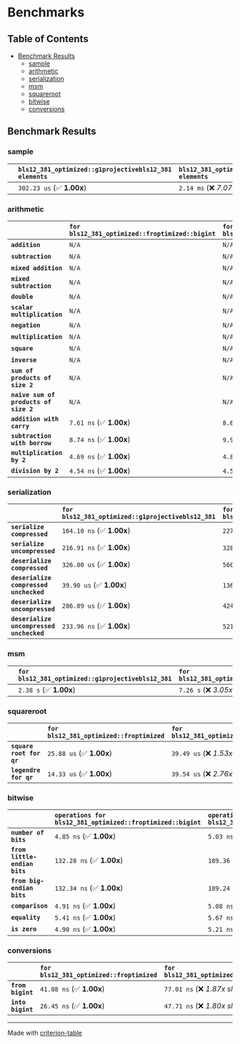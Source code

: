 # Benchmarks

## Table of Contents

- [Benchmark Results](#benchmark-results)
    - [sample](#sample)
    - [arithmetic](#arithmetic)
    - [serialization](#serialization)
    - [msm](#msm)
    - [squareroot](#squareroot)
    - [bitwise](#bitwise)
    - [conversions](#conversions)

## Benchmark Results

### sample

|        | `bls12_381_optimized::g1projectivebls12_381 elements`          | `bls12_381_optimized::g2projectivebls12_381 elements`           |
|:-------|:---------------------------------------------------------------|:--------------------------------------------------------------- |
|        | `302.23 us` (✅ **1.00x**)                                      | `2.14 ms` (❌ *7.07x slower*)                                    |

### arithmetic

|                                       | `for bls12_381_optimized::froptimized::bigint`          | `for bls12_381_optimized::fqoptimized::bigint`          | `for bls12_381_optimized::g1projectivebls12_381`          | `for bls12_381_optimized::g2projectivebls12_381`          | `for bls12_381_optimized::fq2optimized`          | `for bls12_381_optimized::fq12optimized`          | `for bls12_381_optimized::fqoptimized`          | `for bls12_381_optimized::froptimized`           |
|:--------------------------------------|:--------------------------------------------------------|:--------------------------------------------------------|:----------------------------------------------------------|:----------------------------------------------------------|:-------------------------------------------------|:--------------------------------------------------|:------------------------------------------------|:------------------------------------------------ |
| **`addition`**                        | `N/A`                                                   | `N/A`                                                   | `1.24 us` (✅ **1.00x**)                                   | `4.04 us` (❌ *3.25x slower*)                              | `23.08 ns` (🚀 **53.80x faster**)                 | `205.30 ns` (🚀 **6.05x faster**)                  | `12.44 ns` (🚀 **99.84x faster**)                | `8.80 ns` (🚀 **141.11x faster**)                 |
| **`subtraction`**                     | `N/A`                                                   | `N/A`                                                   | `1.27 us` (✅ **1.00x**)                                   | `4.09 us` (❌ *3.22x slower*)                              | `23.13 ns` (🚀 **54.91x faster**)                 | `183.05 ns` (🚀 **6.94x faster**)                  | `13.26 ns` (🚀 **95.78x faster**)                | `9.00 ns` (🚀 **141.08x faster**)                 |
| **`mixed addition`**                  | `N/A`                                                   | `N/A`                                                   | `890.29 ns` (✅ **1.00x**)                                 | `2.90 us` (❌ *3.26x slower*)                              | `N/A`                                            | `N/A`                                             | `N/A`                                           | `N/A`                                            |
| **`mixed subtraction`**               | `N/A`                                                   | `N/A`                                                   | `920.50 ns` (✅ **1.00x**)                                 | `2.95 us` (❌ *3.20x slower*)                              | `N/A`                                            | `N/A`                                             | `N/A`                                           | `N/A`                                            |
| **`double`**                          | `N/A`                                                   | `N/A`                                                   | `608.61 ns` (✅ **1.00x**)                                 | `1.82 us` (❌ *2.99x slower*)                              | `12.45 ns` (🚀 **48.88x faster**)                 | `147.67 ns` (🚀 **4.12x faster**)                  | `7.42 ns` (🚀 **82.06x faster**)                 | `5.89 ns` (🚀 **103.30x faster**)                 |
| **`scalar multiplication`**           | `N/A`                                                   | `N/A`                                                   | `419.52 us` (✅ **1.00x**)                                 | `1.28 ms` (❌ *3.06x slower*)                              | `N/A`                                            | `N/A`                                             | `N/A`                                           | `N/A`                                            |
| **`negation`**                        | `N/A`                                                   | `N/A`                                                   | `N/A`                                                     | `N/A`                                                     | `22.13 ns` (❌ *3.51x slower*)                    | `117.11 ns` (❌ *18.59x slower*)                   | `18.38 ns` (❌ *2.92x slower*)                   | `6.30 ns` (✅ **1.00x**)                          |
| **`multiplication`**                  | `N/A`                                                   | `N/A`                                                   | `N/A`                                                     | `N/A`                                                     | `255.44 ns` (❌ *5.50x slower*)                   | `6.51 us` (❌ *140.20x slower*)                    | `78.62 ns` (❌ *1.69x slower*)                   | `46.42 ns` (✅ **1.00x**)                         |
| **`square`**                          | `N/A`                                                   | `N/A`                                                   | `N/A`                                                     | `N/A`                                                     | `170.52 ns` (❌ *4.55x slower*)                   | `4.58 us` (❌ *122.28x slower*)                    | `66.52 ns` (❌ *1.78x slower*)                   | `37.44 ns` (✅ **1.00x**)                         |
| **`inverse`**                         | `N/A`                                                   | `N/A`                                                   | `N/A`                                                     | `N/A`                                                     | `15.72 us` (❌ *2.09x slower*)                    | `26.40 us` (❌ *3.50x slower*)                     | `15.38 us` (❌ *2.04x slower*)                   | `7.53 us` (✅ **1.00x**)                          |
| **`sum of products of size 2`**       | `N/A`                                                   | `N/A`                                                   | `N/A`                                                     | `N/A`                                                     | `550.09 ns` (❌ *6.36x slower*)                   | `13.37 us` (❌ *154.55x slower*)                   | `126.65 ns` (❌ *1.46x slower*)                  | `86.50 ns` (✅ **1.00x**)                         |
| **`naive sum of products of size 2`** | `N/A`                                                   | `N/A`                                                   | `N/A`                                                     | `N/A`                                                     | `540.31 ns` (❌ *6.12x slower*)                   | `13.31 us` (❌ *150.72x slower*)                   | `163.98 ns` (❌ *1.86x slower*)                  | `88.31 ns` (✅ **1.00x**)                         |
| **`addition with carry`**             | `7.61 ns` (✅ **1.00x**)                                 | `8.68 ns` (❌ *1.14x slower*)                            | `N/A`                                                     | `N/A`                                                     | `N/A`                                            | `N/A`                                             | `N/A`                                           | `N/A`                                            |
| **`subtraction with borrow`**         | `8.74 ns` (✅ **1.00x**)                                 | `9.92 ns` (❌ *1.13x slower*)                            | `N/A`                                                     | `N/A`                                                     | `N/A`                                            | `N/A`                                             | `N/A`                                           | `N/A`                                            |
| **`multiplication by 2`**             | `4.69 ns` (✅ **1.00x**)                                 | `4.88 ns` (✅ **1.04x slower**)                          | `N/A`                                                     | `N/A`                                                     | `N/A`                                            | `N/A`                                             | `N/A`                                           | `N/A`                                            |
| **`division by 2`**                   | `4.54 ns` (✅ **1.00x**)                                 | `4.52 ns` (✅ **1.00x faster**)                          | `N/A`                                                     | `N/A`                                                     | `N/A`                                            | `N/A`                                             | `N/A`                                           | `N/A`                                            |

### serialization

|                                          | `for bls12_381_optimized::g1projectivebls12_381`          | `for bls12_381_optimized::g2projectivebls12_381`          | `for bls12_381_optimized::froptimized`          | `for bls12_381_optimized::fqoptimized`          | `for bls12_381_optimized::fq2optimized`          | `for bls12_381_optimized::fq12optimized`           |
|:-----------------------------------------|:----------------------------------------------------------|:----------------------------------------------------------|:------------------------------------------------|:------------------------------------------------|:-------------------------------------------------|:-------------------------------------------------- |
| **`serialize compressed`**               | `164.10 ns` (✅ **1.00x**)                                 | `227.68 ns` (❌ *1.39x slower*)                            | `29.55 ns` (🚀 **5.55x faster**)                 | `55.73 ns` (🚀 **2.94x faster**)                 | `110.26 ns` (✅ **1.49x faster**)                 | `728.00 ns` (❌ *4.44x slower*)                     |
| **`serialize uncompressed`**             | `216.91 ns` (✅ **1.00x**)                                 | `328.43 ns` (❌ *1.51x slower*)                            | `29.54 ns` (🚀 **7.34x faster**)                 | `55.76 ns` (🚀 **3.89x faster**)                 | `110.28 ns` (🚀 **1.97x faster**)                 | `727.92 ns` (❌ *3.36x slower*)                     |
| **`deserialize compressed`**             | `326.00 us` (✅ **1.00x**)                                 | `560.89 us` (❌ *1.72x slower*)                            | `57.20 ns` (🚀 **5698.80x faster**)              | `100.90 ns` (🚀 **3230.88x faster**)             | `217.01 ns` (🚀 **1502.23x faster**)              | `1.34 us` (🚀 **242.93x faster**)                   |
| **`deserialize compressed unchecked`**   | `39.90 us` (✅ **1.00x**)                                  | `136.89 us` (❌ *3.43x slower*)                            | `56.96 ns` (🚀 **700.40x faster**)               | `100.85 ns` (🚀 **395.62x faster**)              | `217.25 ns` (🚀 **183.64x faster**)               | `1.36 us` (🚀 **29.43x faster**)                    |
| **`deserialize uncompressed`**           | `286.09 us` (✅ **1.00x**)                                 | `424.40 us` (❌ *1.48x slower*)                            | `57.15 ns` (🚀 **5005.49x faster**)              | `100.76 ns` (🚀 **2839.39x faster**)             | `217.19 ns` (🚀 **1317.22x faster**)              | `1.36 us` (🚀 **211.09x faster**)                   |
| **`deserialize uncompressed unchecked`** | `233.96 ns` (✅ **1.00x**)                                 | `521.16 ns` (❌ *2.23x slower*)                            | `57.17 ns` (🚀 **4.09x faster**)                 | `100.73 ns` (🚀 **2.32x faster**)                | `217.41 ns` (✅ **1.08x faster**)                 | `1.34 us` (❌ *5.73x slower*)                       |

### msm

|        | `for bls12_381_optimized::g1projectivebls12_381`          | `for bls12_381_optimized::g2projectivebls12_381`           |
|:-------|:----------------------------------------------------------|:---------------------------------------------------------- |
|        | `2.38 s` (✅ **1.00x**)                                    | `7.26 s` (❌ *3.05x slower*)                                |

### squareroot

|                          | `for bls12_381_optimized::froptimized`          | `for bls12_381_optimized::fqoptimized`          | `for bls12_381_optimized::fq2optimized`           |
|:-------------------------|:------------------------------------------------|:------------------------------------------------|:------------------------------------------------- |
| **`square root for qr`** | `25.88 us` (✅ **1.00x**)                        | `39.49 us` (❌ *1.53x slower*)                   | `135.31 us` (❌ *5.23x slower*)                    |
| **`legendre for qr`**    | `14.33 us` (✅ **1.00x**)                        | `39.54 us` (❌ *2.76x slower*)                   | `39.59 us` (❌ *2.76x slower*)                     |

### bitwise

|                               | `operations for bls12_381_optimized::froptimized::bigint`          | `operations for bls12_381_optimized::fqoptimized::bigint`           |
|:------------------------------|:-------------------------------------------------------------------|:------------------------------------------------------------------- |
| **`number of bits`**          | `4.85 ns` (✅ **1.00x**)                                            | `5.03 ns` (✅ **1.04x slower**)                                      |
| **`from little-endian bits`** | `132.28 ns` (✅ **1.00x**)                                          | `189.36 ns` (❌ *1.43x slower*)                                      |
| **`from big-endian bits`**    | `132.34 ns` (✅ **1.00x**)                                          | `189.24 ns` (❌ *1.43x slower*)                                      |
| **`comparison`**              | `4.91 ns` (✅ **1.00x**)                                            | `5.08 ns` (✅ **1.03x slower**)                                      |
| **`equality`**                | `5.41 ns` (✅ **1.00x**)                                            | `5.67 ns` (✅ **1.05x slower**)                                      |
| **`is zero`**                 | `4.90 ns` (✅ **1.00x**)                                            | `5.21 ns` (✅ **1.06x slower**)                                      |

### conversions

|                   | `for bls12_381_optimized::froptimized`          | `for bls12_381_optimized::fqoptimized`           |
|:------------------|:------------------------------------------------|:------------------------------------------------ |
| **`from bigint`** | `41.08 ns` (✅ **1.00x**)                        | `77.01 ns` (❌ *1.87x slower*)                    |
| **`into bigint`** | `26.45 ns` (✅ **1.00x**)                        | `47.71 ns` (❌ *1.80x slower*)                    |

---
Made with [criterion-table](https://github.com/nu11ptr/criterion-table)

